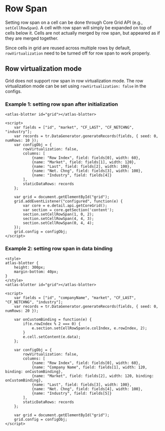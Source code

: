 # Row Span

Setting row span on a cell can be done through Core Grid API (e.g., `setCellRowSpan`). A cell with row span will simply be expanded on top of cells below it. Cells are not actually merged by row span, but appeared as if they are merged together.

Since cells in grid are reused across multiple rows by default, `rowVirtualization` need to be turned off for row span to work properly.

## Row virtualization mode

Grid does not support row span in row virtualization mode. The row virtualization mode can be set using `rowVirtualization: false` in the configs.

### Example 1: setting row span after initialization

```live
<atlas-blotter id="grid"></atlas-blotter>

<script>
	var fields = ["id", "market", "CF_LAST", "CF_NETCHNG", "industry"];
	var records = tr.DataGenerator.generateRecords(fields, { seed: 0, numRows: 10 });
	var configObj = {
		rowVirtualization: false,
		columns: [
			{name: "Row Index", field: fields[0], width: 60},
			{name: "Market", field: fields[1], width: 120},
			{name: "Last", field: fields[2], width: 100},
			{name: "Net. Chng", field: fields[3], width: 100},
			{name: "Industry", field: fields[4]}
		],
		staticDataRows: records
	};

	var grid = document.getElementById("grid");
	grid.addEventListener("configured", function(e) {
		var core = e.detail.api.getCoreGrid();
		var section = core.getSection('content');
		section.setCellRowSpan(1, 0, 2);
		section.setCellRowSpan(4, 4, 3);
		section.setCellRowSpan(0, 4, 4);
	});
	grid.config = configObj;
</script>
```

### Example 2: setting row span in data binding

```live
<style>
atlas-blotter {
	height: 300px;
	margin-bottom: 40px;
}
</style>
<atlas-blotter id="grid"></atlas-blotter>

<script>
	var fields = ["id", "companyName", "market", "CF_LAST", "CF_NETCHNG", "industry"];
	var records = tr.DataGenerator.generateRecords(fields, { seed: 0, numRows: 20 });
	
	var onCustomBinding = function(e) {
		if(e.rowIndex % 2 === 0) {
			e.section.setCellRowSpan(e.colIndex, e.rowIndex, 2);
		}
		e.cell.setContent(e.data);
	};
	
	var configObj = {
		rowVirtualization: false,
		columns: [
			{name: "Row Index", field: fields[0], width: 60},
			{name: "Company Name", field: fields[1], width: 120, binding: onCustomBinding},
			{name: "Market", field: fields[2], width: 120, binding: onCustomBinding},
			{name: "Last", field: fields[3], width: 100},
			{name: "Net. Chng", field: fields[4], width: 100},
			{name: "Industry", field: fields[5]}
		],
		staticDataRows: records
	};

	var grid = document.getElementById("grid");
	grid.config = configObj;
</script>
```

<br><br><br>
